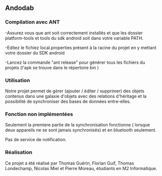 ## Andodab

### Compilation avec ANT

-Assurez vous que ant soit correctement installés et que les dossier platform-tools et tools du sdk android soit dans votre variable PATH.

-Editez le fichiez local.properties présent à la racine du projet en y mettant votre dossier du SDK android

-Lancez  la commande "ant release" pour générer tous les fichiers du projets (l'apk se trouve dans le répertoire bin )

### Utilisation

Notre projet permet de gérer (ajouter / éditer / supprimer) des objets contenus dans une galaxie d'objets avec des relations d'héritage et la possibilité de synchroniser des bases de données entre-elles.


### Fonction non implémentées 

Seulement la premiere partie de la synchronisation fonctionne ( lorsque deux appareils ne se sont jamais synchronisés) et en bluetooth seulement.

Pas de service de notification.

### Réalisation

Ce projet a été réalisé par Thomas Guérin, Florian Guif, Thomas Londechamp, Nicolas Miel et Pierre Moreau, étudiants en M2 Informatique.
